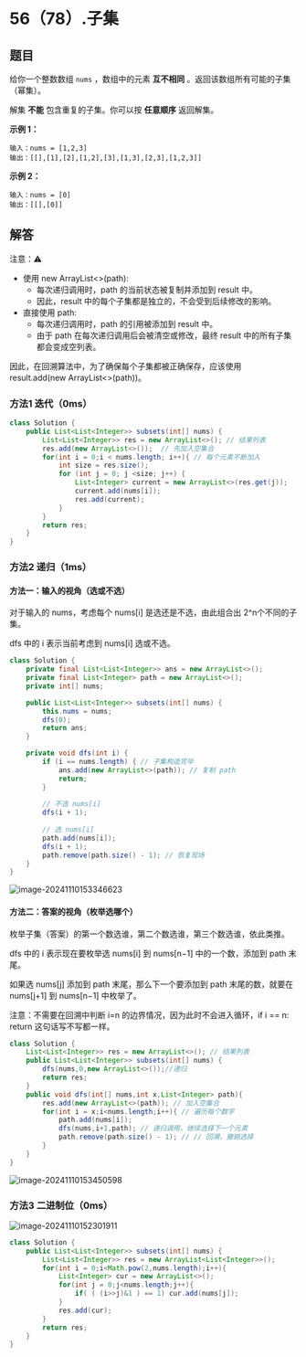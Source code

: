 # 56（78）.子集

## 题目

给你一个整数数组 `nums` ，数组中的元素 **互不相同** 。返回该数组所有可能的子集（幂集）。

解集 **不能** 包含重复的子集。你可以按 **任意顺序** 返回解集。

 

**示例 1：**

```
输入：nums = [1,2,3]
输出：[[],[1],[2],[1,2],[3],[1,3],[2,3],[1,2,3]]
```

**示例 2：**

```
输入：nums = [0]
输出：[[],[0]]
```

## 解答

注意：⚠️

- 使用 new ArrayList<>(path):
  - 每次递归调用时，path 的当前状态被复制并添加到 result 中。
  - 因此，result 中的每个子集都是独立的，不会受到后续修改的影响。
- 直接使用 path:
  - 每次递归调用时，path 的引用被添加到 result 中。
  - 由于 path 在每次递归调用后会被清空或修改，最终 result 中的所有子集都会变成空列表。

因此，在回溯算法中，为了确保每个子集都被正确保存，应该使用 result.add(new ArrayList<>(path))。

### 方法1 迭代（0ms）

```java
class Solution {
    public List<List<Integer>> subsets(int[] nums) {
        List<List<Integer>> res = new ArrayList<>(); // 结果列表
        res.add(new ArrayList<>());  // 先加入空集合
        for(int i = 0;i < nums.length; i++){ // 每个元素不断加入
            int size = res.size(); 
            for (int j = 0; j <size; j++) { 
                List<Integer> current = new ArrayList<>(res.get(j));
                current.add(nums[i]);
                res.add(current);
            }
        }
        return res;
    }
}
```

### 方法2 递归（1ms）

#### 方法一：输入的视角（选或不选）

对于输入的 nums，考虑每个 nums[i] 是选还是不选，由此组合出 2^n个不同的子集。

dfs 中的 i 表示当前考虑到 nums[i] 选或不选。

```java
class Solution {
    private final List<List<Integer>> ans = new ArrayList<>();
    private final List<Integer> path = new ArrayList<>();
    private int[] nums;

    public List<List<Integer>> subsets(int[] nums) {
        this.nums = nums;
        dfs(0);
        return ans;
    }

    private void dfs(int i) {
        if (i == nums.length) { // 子集构造完毕
            ans.add(new ArrayList<>(path)); // 复制 path
            return;
        }
        
        // 不选 nums[i]
        dfs(i + 1);
        
        // 选 nums[i]
        path.add(nums[i]);
        dfs(i + 1);
        path.remove(path.size() - 1); // 恢复现场
    }
}
```

![image-20241110153346623](https://panger-1330565050.cos.ap-beijing.myqcloud.com/202411101533786.png)

#### 方法二：答案的视角（枚举选哪个）

枚举子集（答案）的第一个数选谁，第二个数选谁，第三个数选谁，依此类推。

dfs 中的 i 表示现在要枚举选 nums[i] 到 nums[n−1] 中的一个数，添加到 path 末尾。

如果选 nums[j] 添加到 path 末尾，那么下一个要添加到 path 末尾的数，就要在 nums[j+1] 到 nums[n−1] 中枚举了。

注意：不需要在回溯中判断 i=n 的边界情况，因为此时不会进入循环，if i == n: return 这句话写不写都一样。

```java
class Solution {
    List<List<Integer>> res = new ArrayList<>(); // 结果列表
    public List<List<Integer>> subsets(int[] nums) {
        dfs(nums,0,new ArrayList<>());//递归
        return res;
    }
    public void dfs(int[] nums,int x,List<Integer> path){
        res.add(new ArrayList<>(path)); // 加入空集合
        for(int i = x;i<nums.length;i++){ // 遍历每个数字
            path.add(nums[i]);
            dfs(nums,i+1,path); // 递归调用，继续选择下一个元素
            path.remove(path.size() - 1); // // 回溯，撤销选择
        }
    } 
}
```

![image-20241110153450598](https://panger-1330565050.cos.ap-beijing.myqcloud.com/202411101534760.png)

### 方法3 二进制位（0ms）

![image-20241110152301911](https://panger-1330565050.cos.ap-beijing.myqcloud.com/202411101523151.png)



```java
class Solution {
    public List<List<Integer>> subsets(int[] nums) {
        List<List<Integer>> res = new ArrayList<List<Integer>>();
        for(int i = 0;i<Math.pow(2,nums.length);i++){
            List<Integer> cur = new ArrayList<>();
            for(int j = 0;j<nums.length;j++){
                if( ( (i>>j)&1 ) == 1) cur.add(nums[j]);
            }
            res.add(cur);
        }
        return res;
    }
}
```

